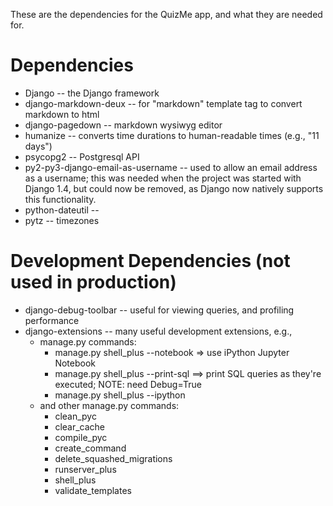 These are the dependencies for the QuizMe app, and what they are needed for.

# Dependencies
- Django -- the Django framework
- django-markdown-deux -- for "markdown" template tag to convert markdown to html
- django-pagedown -- markdown wysiwyg editor
- humanize -- converts time durations to human-readable times (e.g., "11 days")
- psycopg2 -- Postgresql API
- py2-py3-django-email-as-username -- used to allow an email address as a username; this was needed when the project was started with Django 1.4, but could now be removed, as Django now natively supports this functionality.
- python-dateutil --
- pytz -- timezones

# Development Dependencies (not used in production)

- django-debug-toolbar -- useful for viewing queries, and profiling performance
- django-extensions -- many useful development extensions, e.g., 
    - manage.py commands:  
        - manage.py shell_plus --notebook  => use iPython Jupyter Notebook  
        - manage.py shell_plus --print-sql  ==> print SQL queries as they're executed; NOTE: need Debug=True  
        - manage.py shell_plus --ipython  
    - and other manage.py commands:  
        - clean_pyc  
        - clear_cache  
        - compile_pyc  
        - create_command  
        - delete_squashed_migrations  
        - runserver_plus  
        - shell_plus  
        - validate_templates  